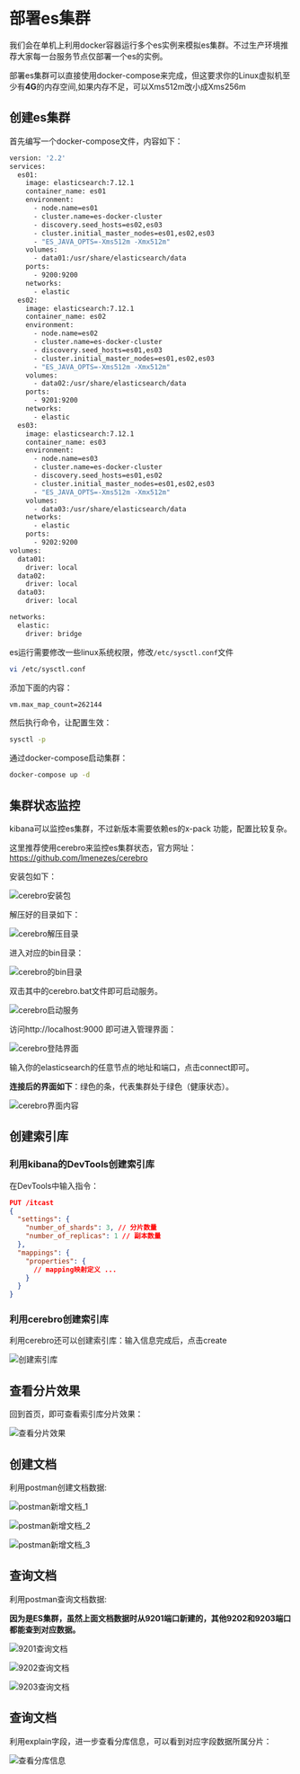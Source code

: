 # 部署es集群

我们会在单机上利用docker容器运行多个es实例来模拟es集群。不过生产环境推荐大家每一台服务节点仅部署一个es的实例。

部署es集群可以直接使用docker-compose来完成，但这要求你的Linux虚拟机至少有**4G**的内存空间,如果内存不足，可以Xms512m改小成Xms256m

## 创建es集群

首先编写一个docker-compose文件，内容如下：

```sh
version: '2.2'
services:
  es01:
    image: elasticsearch:7.12.1
    container_name: es01
    environment:
      - node.name=es01
      - cluster.name=es-docker-cluster
      - discovery.seed_hosts=es02,es03
      - cluster.initial_master_nodes=es01,es02,es03
      - "ES_JAVA_OPTS=-Xms512m -Xmx512m"
    volumes:
      - data01:/usr/share/elasticsearch/data
    ports:
      - 9200:9200
    networks:
      - elastic
  es02:
    image: elasticsearch:7.12.1
    container_name: es02
    environment:
      - node.name=es02
      - cluster.name=es-docker-cluster
      - discovery.seed_hosts=es01,es03
      - cluster.initial_master_nodes=es01,es02,es03
      - "ES_JAVA_OPTS=-Xms512m -Xmx512m"
    volumes:
      - data02:/usr/share/elasticsearch/data
    ports:
      - 9201:9200
    networks:
      - elastic
  es03:
    image: elasticsearch:7.12.1
    container_name: es03
    environment:
      - node.name=es03
      - cluster.name=es-docker-cluster
      - discovery.seed_hosts=es01,es02
      - cluster.initial_master_nodes=es01,es02,es03
      - "ES_JAVA_OPTS=-Xms512m -Xmx512m"
    volumes:
      - data03:/usr/share/elasticsearch/data
    networks:
      - elastic
    ports:
      - 9202:9200
volumes:
  data01:
    driver: local
  data02:
    driver: local
  data03:
    driver: local

networks:
  elastic:
    driver: bridge
```

es运行需要修改一些linux系统权限，修改`/etc/sysctl.conf`文件

```sh
vi /etc/sysctl.conf
```

添加下面的内容：

```sh
vm.max_map_count=262144
```

然后执行命令，让配置生效：

```sh
sysctl -p
```
通过docker-compose启动集群：

```sh
docker-compose up -d
```

## 集群状态监控

kibana可以监控es集群，不过新版本需要依赖es的x-pack 功能，配置比较复杂。

这里推荐使用cerebro来监控es集群状态，官方网址：https://github.com/lmenezes/cerebro

安装包如下：

![cerebro安装包](/_images/database/es/ES集群部署/cerebro安装包.png)

解压好的目录如下：

![cerebro解压目录](/_images/database/es/ES集群部署/cerebro解压目录.png)

进入对应的bin目录：

![cerebro的bin目录](/_images/database/es/ES集群部署/cerebro的bin目录.png)

双击其中的cerebro.bat文件即可启动服务。

![cerebro启动服务](/_images/database/es/ES集群部署/cerebro启动服务.png)

访问http://localhost:9000 即可进入管理界面：

![cerebro登陆界面](/_images/database/es/ES集群部署/cerebro登陆界面.png)

输入你的elasticsearch的任意节点的地址和端口，点击connect即可。

**连接后的界面如下**：绿色的条，代表集群处于绿色（健康状态）。

![cerebro界面内容](/_images/database/es/ES集群部署/cerebro界面内容.png)

## 创建索引库

### 利用kibana的DevTools创建索引库

在DevTools中输入指令：

```json
PUT /itcast
{
  "settings": {
    "number_of_shards": 3, // 分片数量
    "number_of_replicas": 1 // 副本数量
  },
  "mappings": {
    "properties": {
      // mapping映射定义 ...
    }
  }
}
```

### 利用cerebro创建索引库

利用cerebro还可以创建索引库：输入信息完成后，点击create

![创建索引库](/_images/database/es/ES集群部署/创建索引库.png)

## 查看分片效果

回到首页，即可查看索引库分片效果：

![查看分片效果](/_images/database/es/ES集群部署/查看分片效果.png)

## 创建文档

利用postman创建文档数据:

![postman新增文档_1](/_images/database/es/ES集群部署/postman新增文档_1.png)

![postman新增文档_2](/_images/database/es/ES集群部署/postman新增文档_2.png)

![postman新增文档_3](/_images/database/es/ES集群部署/postman新增文档_3.png)

## 查询文档

利用postman查询文档数据:

**因为是ES集群，虽然上面文档数据时从9201端口新建的，其他9202和9203端口都能查到对应数据。**

![9201查询文档](/_images/database/es/ES集群部署/9201查询文档.png)

![9202查询文档](/_images/database/es/ES集群部署/9202查询文档.png)

![9203查询文档](/_images/database/es/ES集群部署/9203查询文档.png)


## 查询文档

利用explain字段，进一步查看分库信息，可以看到对应字段数据所属分片：

![查看分库信息](/_images/database/es/ES集群部署/查看分库信息.png)
